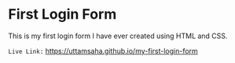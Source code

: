 # First Login Form

This is my first login form I have ever created using HTML and CSS.

`Live Link:`
https://uttamsaha.github.io/my-first-login-form
